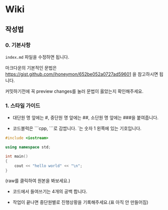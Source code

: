 # Wiki

## 작성법

### 0. 기본사항

`index.md` 파일을 수정하면 됩니다.

마크다운의 기본적인 문법은 https://gist.github.com/ihoneymon/652be052a0727ad59601 을 참고하시면 됩니다.

커밋하기전에 꼭 preview changes를 눌러 문법이 옳았는지 확인해주세요.

### 1. 스타일 가이드

- 대단원 명 앞에는 #, 중단원 명 앞에는 ##, 소단원 명 앞에는 ###을 붙여줍니다.

- 코드블럭은 \`\`\`cpp, \`\`\`로 감쌉니다. \`는 숫자 1 왼쪽에 있는 기호입니다.

```cpp
#include <iostream>

using namespace std;

int main()
{
    cout << "hello world" << "\n";
}
```
(raw를 클릭하여 원본을 봐보세요.)

- 코드에서 들여쓰기는 4개의 공백 합니다.

- 작업이 끝나면 중단원별로 진행상황을 기록해주세요.(표 아직 안 만들어짐)

